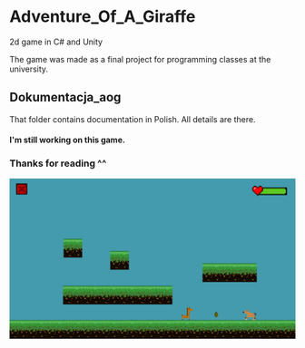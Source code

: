 # Adventure_Of_A_Giraffe
2d game in C# and Unity

The game was made as a final project for programming classes at the university.

## Dokumentacja_aog

That folder contains documentation in Polish.
All details are there.

#### I'm still working on this game.
### Thanks for reading ^^

![Screenshot](gameplay.png)
